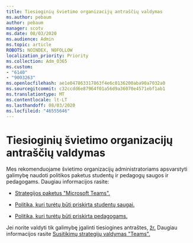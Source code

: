 ```yaml
---
title: Tiesioginių švietimo organizacijų antraščių valdymas
ms.author: pebaum
author: pebaum
manager: scotv
ms.date: 08/03/2020
ms.audience: Admin
ms.topic: article
ROBOTS: NOINDEX, NOFOLLOW
localization_priority: Priority
ms.collection: Adm_O365
ms.custom:
- "6140"
- "9003263"
ms.openlocfilehash: ae1e047863317863f4e6c0136200aba90a7032a0
ms.sourcegitcommit: c32ccdd6e87964f01a56d9a36070e4571ebf1ab1
ms.translationtype: MT
ms.contentlocale: lt-LT
ms.lasthandoff: 08/03/2020
ms.locfileid: "46555646"
---
```

# <a name="managing-live-captions-for-education-organizations"></a>Tiesioginių švietimo organizacijų antraščių valdymas

Mes rekomenduojame švietimo organizacijų administratoriams apsvarstyti galimybę naudoti politikos paketus studentų ir pedagogų saugos ir pedagogams. Daugiau informacijos rasite:  

- [Strategijos paketus "Microsoft Teams".](https://docs.microsoft.com/microsoftteams/policy-packages-edu#policy-packages-in-microsoft-teams)  
    
- [Politika, kuri turėtų būti priskirta studentų saugai.](https://docs.microsoft.com/microsoftteams/policy-packages-edu#policies-that-should-be-assigned-for-student-safety)

- [Politika, kuri turėtų būti priskirta pedagogams.](https://docs.microsoft.com/microsoftteams/policy-packages-edu#policies-that-should-be-assigned-for-educators)

Jei norite valdyti tik galimybę įgalinti tiesiogines antraštes, [žr.](https://docs.microsoft.com/microsoftteams/meeting-policies-in-teams#enable-live-captions) Daugiau informacijos rasite [Susitikimų strategijų valdymas "Teams".](https://docs.microsoft.com/microsoftteams/meeting-policies-in-teams)